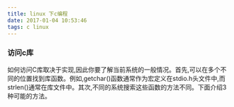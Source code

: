 ```yaml
---
title: linux 下c编程
date: 2017-01-04 10:53:46
tags: c linux
---
```


### 访问c库
如何访问C库取决于实现,因此你要了解当前系统的一般情况。首先,可以在多个不同的位置找到库函数。例如,getchar()函数通常作为宏定义在stdio.h头文件中,而strlen()通常在库文件中。其次,不同的系统搜索这些函数的方法不同。下面介绍3种可能的方法。
